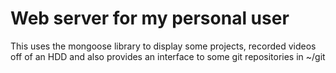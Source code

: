 # Web server for my personal user

This uses the mongoose library to display some projects, recorded videos off of an HDD and also provides an interface to some git repositories in ~/git


